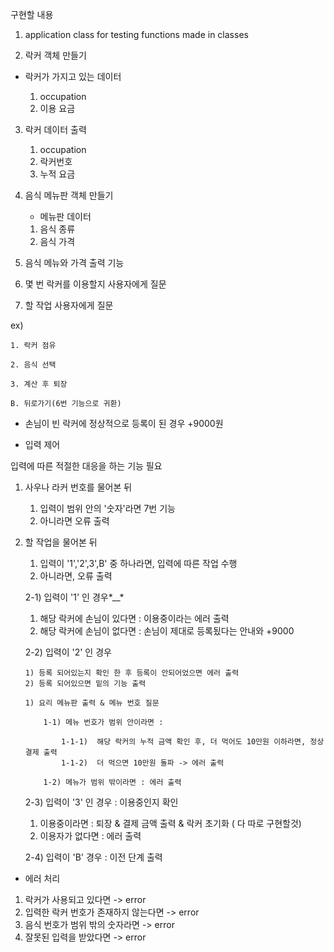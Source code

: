 구현할 내용

1. application class for testing 
   functions made in classes


2. 락커 객체 만들기

- 락커가 가지고 있는 데이터

    1) occupation
    2) 이용 요금

3. 락커 데이터 출력

    1) occupation
    2) 락커번호
    3) 누적 요금

4. 음식 메뉴판 객체 만들기
    - 메뉴판 데이터
    1) 음식 종류
    2) 음식 가격

5. 음식 메뉴와 가격 출력 기능

6. 몇 번 락커를 이용할지 사용자에게 질문

7. 할 작업 사용자에게 질문

ex) 
    
    1. 락커 점유

    2. 음식 선택

    3. 계산 후 퇴장

    B. 뒤로가기(6번 기능으로 귀환)

- 손님이 빈 락커에 정상적으로 등록이 된 경우 +9000원


- 입력 제어

입력에 따른 적절한 대응을 하는 기능 필요

 1. 사우나 라커 번호를 물어본 뒤 
    1) 입력이 범위 안의 '숫자'라면 7번 기능 
    2) 아니라면 오류 출력

 2. 할 작업을 물어본 뒤 
    1) 입력이 '1','2',3',B' 중 하나라면, 입력에 따른 작업 수행       
    2) 아니라면, 오류 출력
    
    2-1) 입력이 '1' 인 경우*__*
       1) 해당 락커에 손님이 있다면 : 이용중이라는 에러 출력
       2) 해당 락커에 손님이 없다면 : 손님이 제대로 등록됬다는 안내와 +9000
     
    2-2) 입력이 '2' 인 경우
        
        1) 등록 되어있는지 확인 한 후 등록이 안되어었으면 에러 출력
        2) 등록 되어있으면 밑의 기능 출력

        1) 요리 메뉴판 출력 & 메뉴 번호 질문
       
            1-1) 메뉴 번호가 범위 안이라면 : 
        
                1-1-1)  해당 락커의 누적 금액 확인 후, 더 먹어도 10만원 이하라면, 정상 결제 출력
                1-1-2)  더 먹으면 10만원 돌파 -> 에러 출력
    
            1-2) 메뉴가 범위 밖이라면 : 에러 출력
    
    2-3) 입력이 '3' 인 경우 : 이용중인지 확인
      1) 이용중이라면 : 퇴장 & 결제 금액 출력 & 락커 초기화 ( 다 따로 구현할것)
      2) 이용자가 없다면 : 에러 출력
         
    2-4) 입력이 'B'  경우 : 이전 단계 출력


- 에러 처리

1. 락커가 사용되고 있다면 -> error
2. 입력한 락커 번호가 존재하지 않는다면 -> error
3. 음식 번호가 범위 밖의 숫자라면 -> error
4. 잘못된 입력을 받았다면 -> error




